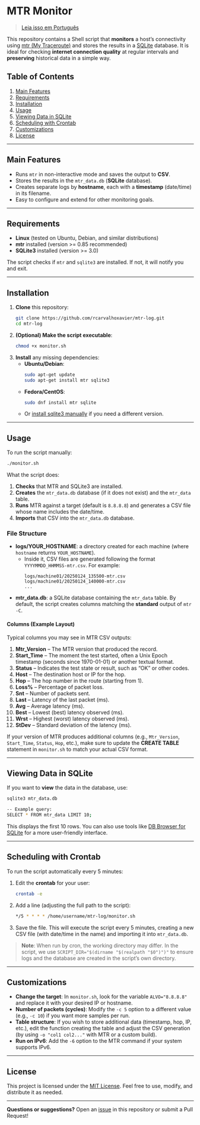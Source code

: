 # MTR Monitor

> [Leia isso em Português](./README.pt-BR.md)

This repository contains a Shell script that **monitors** a host’s connectivity using [mtr (My Traceroute)](https://github.com/traviscross/mtr) and stores the results in a [SQLite](https://www.sqlite.org/index.html) database. It is ideal for checking **internet connection quality** at regular intervals and **preserving** historical data in a simple way.

## Table of Contents

1. [Main Features](#main-features)
2. [Requirements](#requirements)
3. [Installation](#installation)
4. [Usage](#usage)
5. [Viewing Data in SQLite](#viewing-data-in-sqlite)
6. [Scheduling with Crontab](#scheduling-with-crontab)
7. [Customizations](#customizations)
8. [License](#license)

---

## Main Features

- Runs `mtr` in non-interactive mode and saves the output to **CSV**.
- Stores the results in the `mtr_data.db` (**SQLite** database).
- Creates separate logs by **hostname**, each with a **timestamp** (date/time) in its filename.
- Easy to configure and extend for other monitoring goals.

---

## Requirements

- **Linux** (tested on Ubuntu, Debian, and similar distributions)
- **mtr** installed (version >= 0.85 recommended)
- **SQLite3** installed (version >= 3.0)

The script checks if `mtr` and `sqlite3` are installed. If not, it will notify you and exit.

---

## Installation

1. **Clone** this repository:
   ```bash
   git clone https://github.com/rcarvalhoxavier/mtr-log.git
   cd mtr-log
   ```
2. **(Optional) Make the script executable**:
   ```bash
   chmod +x monitor.sh
   ```
3. **Install** any missing dependencies:
   - **Ubuntu/Debian**:
     ```bash
     sudo apt-get update
     sudo apt-get install mtr sqlite3
     ```
   - **Fedora/CentOS**:
     ```bash
     sudo dnf install mtr sqlite
     ```
   - Or [install sqlite3 manually](https://www.sqlite.org/download.html) if you need a different version.

---

## Usage

To run the script manually:

```bash
./monitor.sh
```

What the script does:

1. **Checks** that MTR and SQLite3 are installed.
2. **Creates** the `mtr_data.db` database (if it does not exist) and the `mtr_data` table.
3. **Runs** MTR against a target (default is `8.8.8.8`) and generates a CSV file whose name includes the date/time.
4. **Imports** that CSV into the `mtr_data.db` database.

### File Structure

- **logs/YOUR_HOSTNAME**: a directory created for each machine (where `hostname` returns `YOUR_HOSTNAME`).
  - Inside it, CSV files are generated following the format `YYYYMMDD_HHMMSS-mtr.csv`. For example:
    ```
    logs/machine01/20250124_135500-mtr.csv
    logs/machine01/20250124_140000-mtr.csv
    ...
    ```
- **mtr_data.db**: a SQLite database containing the `mtr_data` table. By default, the script creates columns matching the **standard** output of `mtr -C`.

#### Columns (Example Layout)

Typical columns you may see in MTR CSV outputs:

1. **Mtr_Version** – The MTR version that produced the record.
2. **Start_Time** – The moment the test started, often a Unix Epoch timestamp (seconds since 1970-01-01) or another textual format.
3. **Status** – Indicates the test state or result, such as “OK” or other codes.
4. **Host** – The destination host or IP for the hop.
5. **Hop** – The hop number in the route (starting from 1).
6. **Loss%** – Percentage of packet loss.
7. **Snt** – Number of packets sent.
8. **Last** – Latency of the last packet (ms).
9. **Avg** – Average latency (ms).
10. **Best** – Lowest (best) latency observed (ms).
11. **Wrst** – Highest (worst) latency observed (ms).
12. **StDev** – Standard deviation of the latency (ms).

If your version of MTR produces additional columns (e.g., `Mtr_Version`, `Start_Time`, `Status`, `Hop`, etc.), make sure to update the **CREATE TABLE** statement in `monitor.sh` to match your actual CSV format.

---

## Viewing Data in SQLite

If you want to **view** the data in the database, use:

```bash
sqlite3 mtr_data.db

-- Example query:
SELECT * FROM mtr_data LIMIT 10;
```

This displays the first 10 rows. You can also use tools like [DB Browser for SQLite](https://sqlitebrowser.org/) for a more user-friendly interface.

---

## Scheduling with Crontab

To run the script automatically every 5 minutes:

1. Edit the **crontab** for your user:
   ```bash
   crontab -e
   ```
2. Add a line (adjusting the full path to the script):
   ```bash
   */5 * * * * /home/username/mtr-log/monitor.sh
   ```
3. Save the file. This will execute the script every 5 minutes, creating a new CSV file (with date/time in the name) and importing it into `mtr_data.db`.

> **Note**: When run by cron, the working directory may differ. In the script, we use `SCRIPT_DIR="$(dirname "$(realpath "$0")")"` to ensure logs and the database are created in the script’s own directory.

---

## Customizations

- **Change the target**: In `monitor.sh`, look for the variable `ALVO="8.8.8.8"` and replace it with your desired IP or hostname.
- **Number of packets (cycles)**: Modify the `-c 5` option to a different value (e.g., `-c 10`) if you want more samples per run.
- **Table structure**: If you wish to store additional data (timestamp, hop, IP, etc.), edit the function creating the table and adjust the CSV generation (by using `-o "col1 col2..."` with MTR or a custom build).
- **Run on IPv6**: Add the `-6` option to the MTR command if your system supports IPv6.

---

## License

This project is licensed under the [MIT License](LICENSE). Feel free to use, modify, and distribute it as needed.

---

**Questions or suggestions?**
Open an [issue](https://github.com/rcarvalhoxavier/mtr-log/issues) in this repository or submit a Pull Request!
